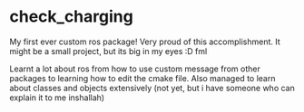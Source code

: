 # check_charging

My first ever custom ros package! 
Very proud of this accomplishment. 
It might be a small project, but its big in my eyes :D fml

Learnt a lot about ros from how to use custom message from other packages to learning how to edit the cmake file.
Also managed to learn about classes and objects extensively (not yet, but i have someone who can explain it to me inshallah)
